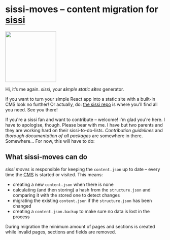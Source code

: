 # sissi-moves – content migration for [sissi]

<img src='https://raw.githubusercontent.com/square-a/sissi/master/sissi.png'  width='160px' />

Hi, it’s me again. *sissi*, your ***si**mple **s**tatic **si**tes* generator.

If you want to turn your simple React app into a static site with a built-in CMS look no further! Or actually, do: [the sissi repo][sissi] is where you'll find all you need. See you there!

If you're a sissi fan and want to contribute – welcome! I'm glad you're here. I have to apologise, though. Please bear with me. I have but two parents and they are working hard on their sissi-to-do-lists. *Contribution guidelines* and *thorough documentation of all packages* are somewhere in there. Somewhere... For now, this will have to do:

## What sissi-moves can do
*sissi moves* is responsible for keeping the `content.json` up to date – every time the [CMS][sissi-says] is started or visited. This means:

- creating a new `content.json` when there is none
- calculating (and then storing) a hash from the `structure.json` and comparing it with the stored one to detect changes
- migrating the existing `content.json` if the `structure.json` has been changed
- creating a `content.json.backup` to make sure no data is lost in the process

During migration the minimum amount of pages and sections is created while invalid pages, sections and fields are removed.

[sissi]:https://github.com/square-a/sissi
[sissi-says]:https://github.com/square-a/sissi-says

